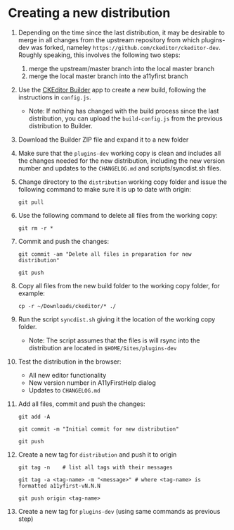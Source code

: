 # Creating a new distribution

1. Depending on the time since the last distribution, it may be desirable to
   merge in all changes from the upstream repository from which plugins-dev
   was forked, nameley `https://github.com/ckeditor/ckeditor-dev`. Roughly
   speaking, this involves the following two steps:
   1. merge the upstream/master branch into the local master branch
   1. merge the local master branch into the a11yfirst branch

1. Use the [CKEditor Builder](https://ckeditor.com/cke4/builder) app to create
   a new build, following the instructions in `config.js`.

   * Note: If nothing has changed with the build process since the last
     distribution, you can upload the `build-config.js` from the previous
     distribution to Builder.

1. Download the Builder ZIP file and expand it to a new folder

1. Make sure that the `plugins-dev` working copy is clean and includes all the
   changes needed for the new distribution, including the new version number
   and updates to the `CHANGELOG.md` and scripts/syncdist.sh files.

1. Change directory to the `distribution` working copy folder and issue the
   following command to make sure it is up to date with origin:

   `git pull`

1. Use the following command to delete all files from the working copy:

   `git rm -r *`

1. Commit and push the changes:

   `git commit -am "Delete all files in preparation for new distribution"`

   `git push`

1. Copy all files from the new build folder to the working copy folder, for
   example:

   `cp -r ~/Downloads/ckeditor/* ./`

1. Run the script `syncdist.sh` giving it the location of the working copy
   folder.

   * Note: The script assumes that the files is will rsync into the
     distribution are located in `$HOME/Sites/plugins-dev`

1. Test the distribution in the browser:

   * All new editor functionality
   * New version number in A11yFirstHelp dialog
   * Updates to `CHANGELOG.md`

1. Add all files, commit and push the changes:

   `git add -A`

   `git commit -m "Initial commit for new distribution"`

   `git push`

1. Create a new tag for `distribution` and push it to origin

   `git tag -n    # list all tags with their messages`

   `git tag -a <tag-name> -m "<message>" # where <tag-name> is formatted a11yfirst-vN.N.N`

   `git push origin <tag-name>`

1. Create a new tag for `plugins-dev` (using same commands as previous step)
